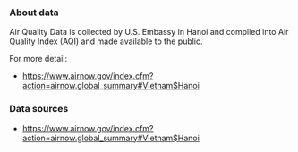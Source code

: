 

### About data ###

Air Quality Data is collected by U.S. Embassy in Hanoi and complied into Air
Quality Index (AQI) and made available to the public.

For more detail:

  * <https://www.airnow.gov/index.cfm?action=airnow.global_summary#Vietnam$Hanoi>


### Data sources ###

  * <https://www.airnow.gov/index.cfm?action=airnow.global_summary#Vietnam$Hanoi>
